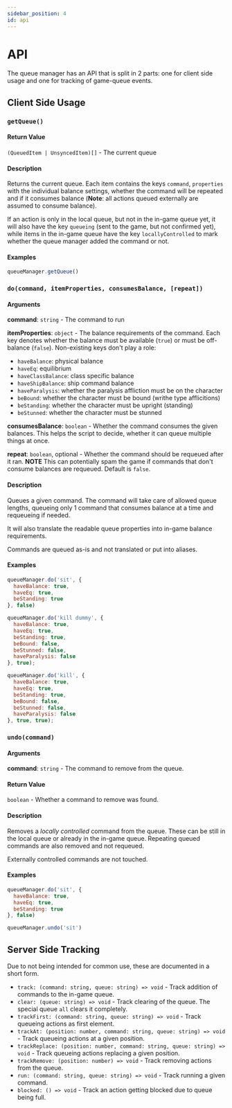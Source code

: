 ```yaml
---
sidebar_position: 4
id: api
---
```

# API #

The queue manager has an API that is split in 2 parts: one for client side usage and one for tracking of game-queue events.

## Client Side Usage ##

### `getQueue()` ###

#### Return Value ####

`(QueuedItem | UnsyncedItem)[]` - The current queue

#### Description ####

Returns the current queue. Each item contains the keys `command`, `properties` with the individual balance settings, whether the command will be repeated and if it consumes balance (**Note**: all actions queued externally are assumed to consume balance).

If an action is only in the local queue, but not in the in-game queue yet, it will also have the key `queueing` (sent to the game, but not confirmed yet), while items in the in-game queue have the key `locallyControlled` to mark whether the queue manager added the command or not.

#### Examples ####

```js
queueManager.getQueue()
```

### `do(command, itemProperties, consumesBalance, [repeat])` ###

#### Arguments ####

**command**: `string` - The command to run

**itemProperties**: `object` - The balance requirements of the command. Each key denotes whether the balance must be available (`true`) or must be off-balance (`false`). Non-existing keys don't play a role:
  - `haveBalance`: physical balance
  - `haveEq`: equilibrium
  - `haveClassBalance`: class specific balance
  - `haveShipBalance`: ship command balance
  - `haveParalysis`: whether the paralysis affliction must be on the character
  - `beBound`: whether the character must be bound (writhe type afflicitions)
  - `beStanding`: whether the character must be upright (standing)
  - `beStunned`:  whether the character must be stunned

**consumesBalance**: `boolean` - Whether the command consumes the given balances. This helps the script to decide, whether it can queue multiple things at once.

**repeat**: `boolean`, optional - Whether the command should be requeued after it ran. **NOTE** This can potentially spam the game if commands that don't consume balances are requeued. Default is `false`.

#### Description ####

Queues a given command. The command will take care of allowed queue lengths, queueing only 1 command that consumes balance at a time and requeueing if needed.

It will also translate the readable queue properties into in-game balance requirements.

Commands are queued as-is and not translated or put into aliases.

#### Examples ####

```js
queueManager.do('sit', {
  haveBalance: true,
  haveEq: true,
  beStanding: true
}, false)
```

```js
queueManager.do('kill dummy', {
  haveBalance: true,
  haveEq: true,
  beStanding: true,
  beBound: false,
  beStunned: false,
  haveParalysis: false
}, true);
```

```js
queueManager.do('kill', {
  haveBalance: true,
  haveEq: true,
  beStanding: true,
  beBound: false,
  beStunned: false,
  haveParalysis: false
}, true, true);
```
### `undo(command)` ###

#### Arguments ####

**command**: `string` - The command to remove from the queue.

#### Return Value ####

`boolean` - Whether a command to remove was found.

#### Description ####

Removes a *locally controlled* command from the queue. These can be still in the local queue or already in the in-game queue. Repeating queued commands are also removed and not requeued.

Externally controlled commands are not touched.

#### Examples ####

```js
queueManager.do('sit', {
  haveBalance: true,
  haveEq: true,
  beStanding: true
}, false)

queueManager.undo('sit')
```

## Server Side Tracking ##

Due to not being intended for common use, these are documented in a short form.

- `track: (command: string, queue: string) => void` - Track addition of commands to the in-game queue.
- `clear: (queue: string) => void` - Track clearing of the queue. The special queue `all` clears it completely.
- `trackFirst: (command: string, queue: string) => void` - Track queueing actions as first element.
- `trackAt: (position: number, command: string, queue: string) => void` - Track queueing actions at a given position.
- `trackReplace: (position: number, command: string, queue: string) => void` - Track queueing actions replacing a given position.
- `trackRemove: (position: number) => void` - Track removing actions from the queue.
- `run: (command: string, queue: string) => void` - Track running a given command.
- `blocked: () => void` - Track an action getting blocked due to queue being full.
  
